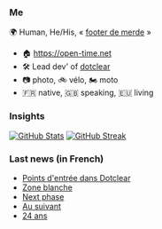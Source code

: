 ### Me

🌍 Human, He/His, « [footer de merde](https://open-time.net/post/2013/07/17/La-veritable-histoire-du-Footer-de-merde-) » 
* 🏠 https://open-time.net 
* 🛠️ Lead dev' of [dotclear](https://git.dotclear.org/dev/dotclear)
* 📷 photo, 🚲 vélo, 🏍️ moto 
* 🇫🇷 native, 🇬🇧 speaking, 🇪🇺 living

### Insights

[![GitHub Stats](https://github-readme-stats-sigma-five.vercel.app/api?username=franck-paul)](https://github.com/franck-paul)
[![GitHub Streak](https://github-readme-streak-stats.herokuapp.com?user=franck-paul)](https://git.io/streak-stats)

### Last news (in French)

<!-- BLOG-POST-LIST:START -->
- [Points d&#39;entrée dans Dotclear](https://open-time.net/post/2023/06/20/Points-d-entr%C3%A9e-dans-Dotclear)
- [Zone blanche](https://open-time.net/post/2023/06/19/Zone-blanche)
- [Next phase](https://open-time.net/post/2023/06/18/Next-phase)
- [Au suivant](https://open-time.net/post/2023/06/17/Au-suivant)
- [24 ans](https://open-time.net/post/2023/06/16/24-ans)
<!-- BLOG-POST-LIST:END -->
